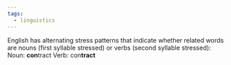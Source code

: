 ```yaml
---
tags:
  - linguistics
---
```

English has alternating stress patterns that indicate whether related words are nouns (first syllable stressed) or verbs (second syllable stressed):
Noun: **con**tract
Verb: con**tract**